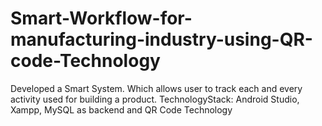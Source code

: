 # Smart-Workflow-for-manufacturing-industry-using-QR-code-Technology
Developed a Smart System. Which allows user to track each and every activity used for building a product. TechnologyStack: Android Studio, Xampp, MySQL as backend and QR Code Technology
